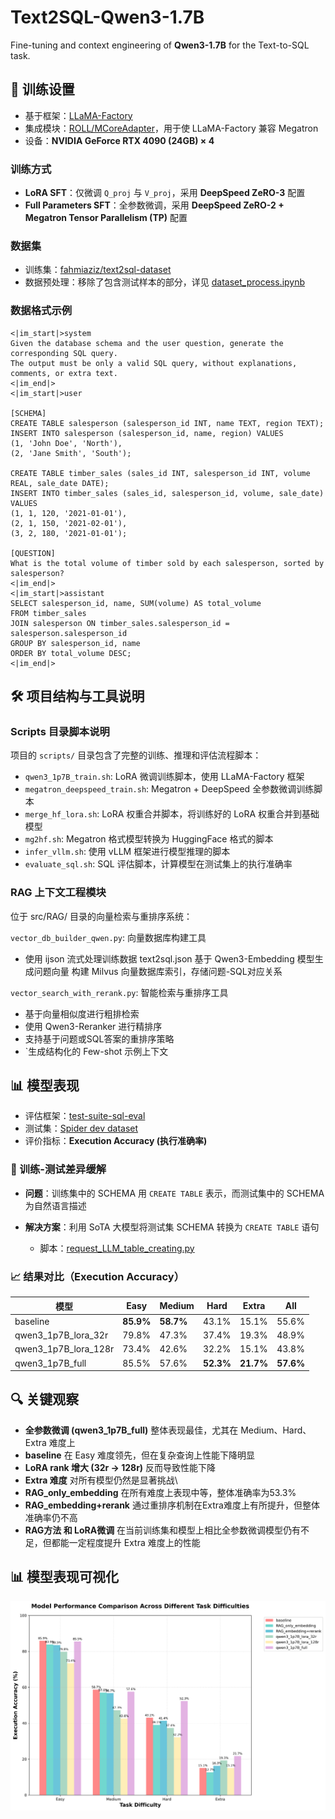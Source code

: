 # Text2SQL-Qwen3-1.7B

Fine-tuning and context engineering of **Qwen3-1.7B** for the Text-to-SQL task.

## 📖 训练设置

* 基于框架：[LLaMA-Factory](https://github.com/hiyouga/LLaMA-Factory)
* 集成模块：[ROLL/MCoreAdapter](https://github.com/alibaba/ROLL/tree/main/mcore_adapter)，用于使 LLaMA-Factory 兼容 Megatron
* 设备：**NVIDIA GeForce RTX 4090 (24GB) × 4**

### 训练方式

* **LoRA SFT**：仅微调 `Q_proj` 与 `V_proj`，采用 **DeepSpeed ZeRO-3** 配置
* **Full Parameters SFT**：全参数微调，采用 **DeepSpeed ZeRO-2 + Megatron Tensor Parallelism (TP)** 配置

### 数据集

* 训练集：[fahmiaziz/text2sql-dataset](https://huggingface.co/datasets/fahmiaziz/text2sql-dataset)
* 数据预处理：移除了包含测试样本的部分，详见 [dataset\_process.ipynb](https://github.com/Qianvenh/Text2SQL-Qwen3-1p7B/blob/main/data/dataset_process/dataset_process.ipynb)

### 数据格式示例

```text
<|im_start|>system
Given the database schema and the user question, generate the corresponding SQL query. 
The output must be only a valid SQL query, without explanations, comments, or extra text.
<|im_end|>
<|im_start|>user

[SCHEMA]
CREATE TABLE salesperson (salesperson_id INT, name TEXT, region TEXT);
INSERT INTO salesperson (salesperson_id, name, region) VALUES 
(1, 'John Doe', 'North'), 
(2, 'Jane Smith', 'South');

CREATE TABLE timber_sales (sales_id INT, salesperson_id INT, volume REAL, sale_date DATE);
INSERT INTO timber_sales (sales_id, salesperson_id, volume, sale_date) VALUES 
(1, 1, 120, '2021-01-01'), 
(2, 1, 150, '2021-02-01'), 
(3, 2, 180, '2021-01-01');

[QUESTION]
What is the total volume of timber sold by each salesperson, sorted by salesperson?
<|im_end|>
<|im_start|>assistant
SELECT salesperson_id, name, SUM(volume) AS total_volume 
FROM timber_sales 
JOIN salesperson ON timber_sales.salesperson_id = salesperson.salesperson_id 
GROUP BY salesperson_id, name 
ORDER BY total_volume DESC;
<|im_end|>
```

## 🛠️ 项目结构与工具说明

### Scripts 目录脚本说明

项目的 `scripts/` 目录包含了完整的训练、推理和评估流程脚本：

* `qwen3_1p7B_train.sh`: LoRA 微调训练脚本，使用 LLaMA-Factory 框架
* `megatron_deepspeed_train.sh`: Megatron + DeepSpeed 全参数微调训练脚本
* `merge_hf_lora.sh`: LoRA 权重合并脚本，将训练好的 LoRA 权重合并到基础模型
* `mg2hf.sh`: Megatron 格式模型转换为 HuggingFace 格式的脚本
* `infer_vllm.sh`: 使用 vLLM 框架进行模型推理的脚本
* `evaluate_sql.sh`: SQL 评估脚本，计算模型在测试集上的执行准确率

### RAG 上下文工程模块

位于 src/RAG/ 目录的向量检索与重排序系统：

`vector_db_builder_qwen.py`: 向量数据库构建工具

- 使用 ijson 流式处理训练数据 text2sql.json
基于 Qwen3-Embedding 模型生成问题向量
构建 Milvus 向量数据库索引，存储问题-SQL对应关系

`vector_search_with_rerank.py`: 智能检索与重排序工具

- 基于向量相似度进行粗排检索
- 使用 Qwen3-Reranker 进行精排序
- 支持基于问题或SQL答案的重排序策略
- `生成结构化的 Few-shot 示例上下文

## 📊 模型表现

* 评估框架：[test-suite-sql-eval](https://github.com/Qianvenh/Text2SQL-Qwen3-1p7B/tree/main/test-suite-sql-eval)
* 测试集：[Spider dev dataset](https://github.com/eosphoros-ai/DB-GPT-Hub/blob/main/src/dbgpt-hub-sql/dbgpt_hub_sql/data/eval_data/dev_sql.json)
* 评价指标：**Execution Accuracy (执行准确率)**

### 🔧 训练-测试差异缓解

* **问题**：训练集中的 SCHEMA 用 `CREATE TABLE` 表示，而测试集中的 SCHEMA 为自然语言描述
* **解决方案**：利用 SoTA 大模型将测试集 SCHEMA 转换为 `CREATE TABLE` 语句

  * 脚本：[request\_LLM\_table\_creating.py](https://github.com/Qianvenh/Text2SQL-Qwen3-1p7B/blob/main/data/dataset_process/request_LLM_table_creating.py)

### 📈 结果对比（Execution Accuracy）

| 模型                      | Easy      | Medium    | Hard      | Extra     | All       |
| ----------------------- | --------- | --------- | --------- | --------- | --------- |
| baseline                | **85.9%** | **58.7%** | 43.1%     | 15.1%     | 55.6%     |
| qwen3\_1p7B\_lora\_32r  | 79.8%     | 47.3%     | 37.4%     | 19.3%     | 48.9%     |
| qwen3\_1p7B\_lora\_128r | 73.4%     | 42.6%     | 32.2%     | 15.1%     | 43.8%     |
| qwen3\_1p7B\_full       | 85.5%     | 57.6%     | **52.3%** | **21.7%** | **57.6%** |


## 🔍 关键观察

* **全参数微调 (qwen3\_1p7B\_full)** 整体表现最佳，尤其在 Medium、Hard、Extra 难度上
* **baseline** 在 Easy 难度领先，但在复杂查询上性能下降明显
* **LoRA rank 增大 (32r → 128r)** 反而导致性能下降
* **Extra 难度** 对所有模型仍然是显著挑战\
* **RAG_only_embedding** 在所有难度上表现中等，整体准确率为53.3%
* **RAG_embedding+rerank** 通过重排序机制在Extra难度上有所提升，但整体准确率仍不高
* **RAG方法 和 LoRA微调** 在当前训练集和模型上相比全参数微调模型仍有不足，但都能一定程度提升 Extra 难度上的性能


## 📊 模型表现可视化

![难度级别对比柱状图](figs/model_performance_comparison.png)
